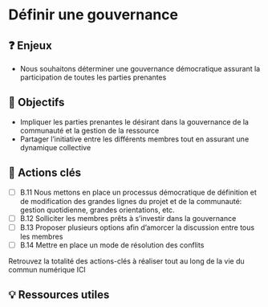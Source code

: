 # Définir une gouvernance

## ❓ Enjeux

* Nous souhaitons déterminer une gouvernance démocratique assurant la participation de toutes les parties prenantes

## 🎯 Objectifs

* Impliquer les parties prenantes le désirant dans la gouvernance de la communauté et la gestion de la ressource
* Partager l’initiative entre les différents membres tout en assurant une dynamique collective

## 📑 Actions clés

* [ ] B.11 Nous mettons en place un processus démocratique de définition et de modification des grandes lignes du projet et de la communauté: gestion quotidienne, grandes orientations, etc.
* [ ] B.12 Solliciter les membres prêts à s’investir dans la gouvernance
* [ ] B.13 Proposer plusieurs options afin d’amorcer la discussion entre tous les membres
* [ ] B.14 Mettre en place un mode de résolution des conflits

Retrouvez la totalité des actions-clés à réaliser tout au long de la vie du commun numérique ICI

## 💡 Ressources utiles

